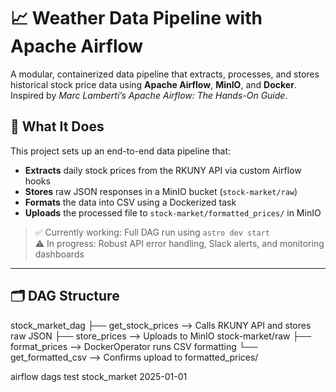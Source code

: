 # 📈 Weather Data Pipeline with Apache Airflow

A modular, containerized data pipeline that extracts, processes, and stores historical stock price data using **Apache Airflow**, **MinIO**, and **Docker**. Inspired by *Marc Lamberti’s Apache Airflow: The Hands-On Guide*.

## 🔧 What It Does

This project sets up an end-to-end data pipeline that:

- **Extracts** daily stock prices from the RKUNY API via custom Airflow hooks
- **Stores** raw JSON responses in a MinIO bucket (`stock-market/raw`)
- **Formats** the data into CSV using a Dockerized task
- **Uploads** the processed file to `stock-market/formatted_prices/` in MinIO

> ✅ Currently working: Full DAG run using `astro dev start`  
> ⚠️ In progress: Robust API error handling, Slack alerts, and monitoring dashboards

---

## 🗂 DAG Structure

stock_market_dag
├── get_stock_prices --> Calls RKUNY API and stores raw JSON
├── store_prices --> Uploads to MinIO stock-market/raw
├── format_prices --> DockerOperator runs CSV formatting
└── get_formatted_csv --> Confirms upload to formatted_prices/


airflow dags test stock_market 2025-01-01



